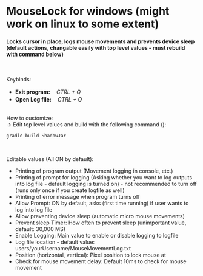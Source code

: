 # MouseLock for windows  (might work on linux to some extent)                                                                                                                                                                                                                                                    
#### Locks cursor in place, logs mouse movements and prevents device sleep (default actions, changable easily with top level values - must rebuild with command below)

<br />

Keybinds:
- **Exit program:** ㅤ*CTRL + Q*
- **Open Log file:** ㅤ*CTRL + O*
<br />
How to customize: <br /> -> Edit top level values and build with the following command ():

```gradle
gradle build ShadowJar
```
<br />

Editable values (All ON by default):
- Printing of program output (Movement logging in console, etc.)
- Printing of prompt for logging (Asking whether you want to log outputs into log file  -  default logging is turned on) - not recommended to turn off (runs only once if you create logfile as well)
- Printing of error message when program turns off <br />
- Allow Prompt: ON by default, asks (first time running) if user wants to log into log file
- Allow preventing device sleep (automatic micro mouse movements)
- Prevent sleep Timer: How often to prevent sleep (unimportant value, default: 30,000 MS) <br />
- Enable Logging: Main value to enable or disable logging to logfile
- Log file location - default value: users/yourUsername/MouseMovementLog.txt <br />
- Position (horizontal, vertical): Pixel position to lock mouse at
- Check for mouse movement delay: Default 10ms to check for mouse movement
